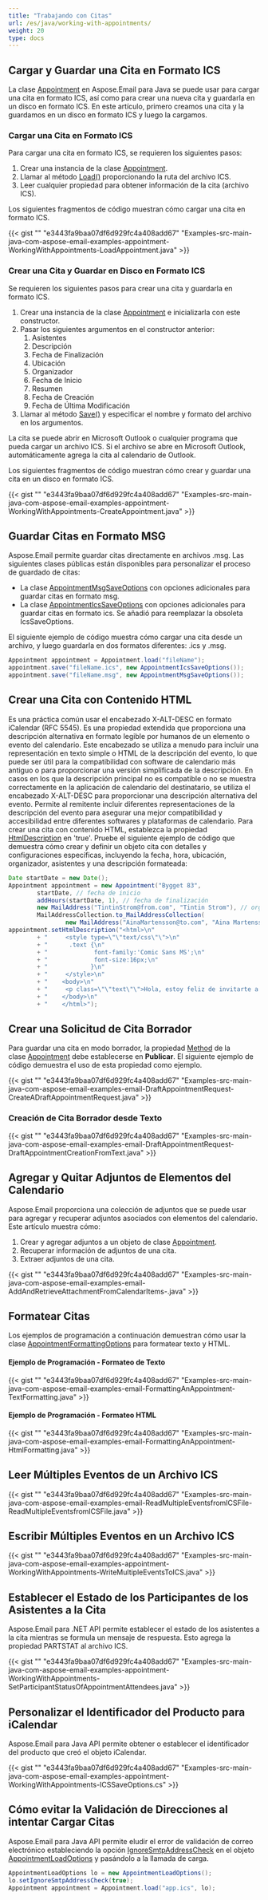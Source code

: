 ```yaml
---
title: "Trabajando con Citas"
url: /es/java/working-with-appointments/
weight: 20
type: docs
---
```


## **Cargar y Guardar una Cita en Formato ICS**

La clase [Appointment](https://reference.aspose.com/email/java/com.aspose.email/appointment/) en Aspose.Email para Java se puede usar para cargar una cita en formato ICS, así como para crear una nueva cita y guardarla en un disco en formato ICS. En este artículo, primero creamos una cita y la guardamos en un disco en formato ICS y luego la cargamos.

### **Cargar una Cita en Formato ICS**

Para cargar una cita en formato ICS, se requieren los siguientes pasos:

1. Crear una instancia de la clase [Appointment](https://reference.aspose.com/email/java/com.aspose.email/appointment/).
2. Llamar al método [Load()](https://reference.aspose.com/email/java/com.aspose.email/appointment/#load-java.io.InputStream-) proporcionando la ruta del archivo ICS.
3. Leer cualquier propiedad para obtener información de la cita (archivo ICS).

Los siguientes fragmentos de código muestran cómo cargar una cita en formato ICS.

{{< gist "" "e3443fa9baa07df6d929fc4a408add67" "Examples-src-main-java-com-aspose-email-examples-appointment-WorkingWithAppointments-LoadAppointment.java" >}}

### **Crear una Cita y Guardar en Disco en Formato ICS**

Se requieren los siguientes pasos para crear una cita y guardarla en formato ICS.

1. Crear una instancia de la clase [Appointment](https://reference.aspose.com/email/java/com.aspose.email/appointment/) e inicializarla con este constructor.
2. Pasar los siguientes argumentos en el constructor anterior:
   1. Asistentes
   1. Descripción
   1. Fecha de Finalización
   1. Ubicación
   1. Organizador
   1. Fecha de Inicio
   1. Resumen
   1. Fecha de Creación
   1. Fecha de Última Modificación
3. Llamar al método [Save()](https://reference.aspose.com/email/java/com.aspose.email/appointment/#save-java.io.OutputStream-) y especificar el nombre y formato del archivo en los argumentos.

La cita se puede abrir en Microsoft Outlook o cualquier programa que pueda cargar un archivo ICS. Si el archivo se abre en Microsoft Outlook, automáticamente agrega la cita al calendario de Outlook.

Los siguientes fragmentos de código muestran cómo crear y guardar una cita en un disco en formato ICS.

{{< gist "" "e3443fa9baa07df6d929fc4a408add67" "Examples-src-main-java-com-aspose-email-examples-appointment-WorkingWithAppointments-CreateAppointment.java" >}}

## **Guardar Citas en Formato MSG**

Aspose.Email permite guardar citas directamente en archivos .msg. Las siguientes clases públicas están disponibles para personalizar el proceso de guardado de citas:

- La clase [AppointmentMsgSaveOptions](https://reference.aspose.com/email/java/com.aspose.email/appointmentmsgsaveoptions/) con opciones adicionales para guardar citas en formato msg.
- La clase [AppointmentIcsSaveOptions](https://reference.aspose.com/email/java/com.aspose.email/appointmenticssaveoptions/) con opciones adicionales para guardar citas en formato ics. Se añadió para reemplazar la obsoleta IcsSaveOptions.

El siguiente ejemplo de código muestra cómo cargar una cita desde un archivo, y luego guardarla en dos formatos diferentes: .ics y .msg. 

```java
Appointment appointment = Appointment.load("fileName");
appointment.save("fileName.ics", new AppointmentIcsSaveOptions());
appointment.save("fileName.msg", new AppointmentMsgSaveOptions());
```

## **Crear una Cita con Contenido HTML**

Es una práctica común usar el encabezado X-ALT-DESC en formato iCalendar (RFC 5545). Es una propiedad extendida que proporciona una descripción alternativa en formato legible por humanos de un elemento o evento del calendario. Este encabezado se utiliza a menudo para incluir una representación en texto simple o HTML de la descripción del evento, lo que puede ser útil para la compatibilidad con software de calendario más antiguo o para proporcionar una versión simplificada de la descripción. En casos en los que la descripción principal no es compatible o no se muestra correctamente en la aplicación de calendario del destinatario, se utiliza el encabezado X-ALT-DESC para proporcionar una descripción alternativa del evento. Permite al remitente incluir diferentes representaciones de la descripción del evento para asegurar una mejor compatibilidad y accesibilidad entre diferentes softwares y plataformas de calendario. Para crear una cita con contenido HTML, establezca la propiedad [HtmlDescription](https://reference.aspose.com/email/java/com.aspose.email/appointment/#setHtmlDescription-java.lang.String-) en 'true'. Pruebe el siguiente ejemplo de código que demuestra cómo crear y definir un objeto cita con detalles y configuraciones específicas, incluyendo la fecha, hora, ubicación, organizador, asistentes y una descripción formateada:

```java
Date startDate = new Date();
Appointment appointment = new Appointment("Bygget 83",
        startDate, // fecha de inicio
        addHours(startDate, 1), // fecha de finalización
        new MailAddress("TintinStrom@from.com", "Tintin Strom"), // organizador
        MailAddressCollection.to_MailAddressCollection(
                new MailAddress("AinaMartensson@to.com", "Aina Martensson"))); // asistente
appointment.setHtmlDescription("<html>\n"
        + "     <style type=\"\"text/css\"\">\n"
        + "      .text {\n"
        + "             font-family:'Comic Sans MS';\n"
        + "             font-size:16px;\n"
        + "            }\n"
        + "     </style>\n"
        + "    <body>\n"
        + "     <p class=\"\"text\"\">Hola, estoy feliz de invitarte a nuestra fiesta.</p>\n"
        + "    </body>\n"
        + "    </html>");
```

## **Crear una Solicitud de Cita Borrador**

Para guardar una cita en modo borrador, la propiedad [Method](https://reference.aspose.com/email/java/com.aspose.email/appointment/#getMethodType--) de la clase [Appointment](https://reference.aspose.com/email/java/com.aspose.email/appointment/) debe establecerse en **Publicar**. El siguiente ejemplo de código demuestra el uso de esta propiedad como ejemplo.

{{< gist "" "e3443fa9baa07df6d929fc4a408add67" "Examples-src-main-java-com-aspose-email-examples-email-DraftAppointmentRequest-CreateADraftAppointmentRequest.java" >}}

### **Creación de Cita Borrador desde Texto**

{{< gist "" "e3443fa9baa07df6d929fc4a408add67" "Examples-src-main-java-com-aspose-email-examples-email-DraftAppointmentRequest-DraftAppointmentCreationFromText.java" >}}

## **Agregar y Quitar Adjuntos de Elementos del Calendario**

Aspose.Email proporciona una colección de adjuntos que se puede usar para agregar y recuperar adjuntos asociados con elementos del calendario. Este artículo muestra cómo:

1. Crear y agregar adjuntos a un objeto de clase [Appointment](https://reference.aspose.com/email/java/com.aspose.email/appointment/).
2. Recuperar información de adjuntos de una cita.
3. Extraer adjuntos de una cita.

{{< gist "" "e3443fa9baa07df6d929fc4a408add67" "Examples-src-main-java-com-aspose-email-examples-email-AddAndRetrieveAttachmentFromCalendarItems-.java" >}}

## **Formatear Citas**

Los ejemplos de programación a continuación demuestran cómo usar la clase [AppointmentFormattingOptions](https://reference.aspose.com/email/java/com.aspose.email/appointmentformattingoptions/) para formatear texto y HTML.

#### **Ejemplo de Programación - Formateo de Texto**

{{< gist "" "e3443fa9baa07df6d929fc4a408add67" "Examples-src-main-java-com-aspose-email-examples-email-FormattingAnAppointment-TextFormatting.java" >}}

#### **Ejemplo de Programación - Formateo HTML**

{{< gist "" "e3443fa9baa07df6d929fc4a408add67" "Examples-src-main-java-com-aspose-email-examples-email-FormattingAnAppointment-HtmlFormatting.java" >}}

## **Leer Múltiples Eventos de un Archivo ICS**

{{< gist "" "e3443fa9baa07df6d929fc4a408add67" "Examples-src-main-java-com-aspose-email-examples-email-ReadMultipleEventsfromICSFile-ReadMultipleEventsfromICSFile.java" >}}

## **Escribir Múltiples Eventos en un Archivo ICS**

{{< gist "" "e3443fa9baa07df6d929fc4a408add67" "Examples-src-main-java-com-aspose-email-examples-appointment-WorkingWithAppointments-WriteMultipleEventsToICS.java" >}}

## **Establecer el Estado de los Participantes de los Asistentes a la Cita**

Aspose.Email para .NET API permite establecer el estado de los asistentes a la cita mientras se formula un mensaje de respuesta. Esto agrega la propiedad PARTSTAT al archivo ICS.

{{< gist "" "e3443fa9baa07df6d929fc4a408add67" "Examples-src-main-java-com-aspose-email-examples-appointment-WorkingWithAppointments-SetParticipantStatusOfAppointmentAttendees.java" >}}

## **Personalizar el Identificador del Producto para iCalendar**

Aspose.Email para Java API permite obtener o establecer el identificador del producto que creó el objeto iCalendar.

{{< gist "" "e3443fa9baa07df6d929fc4a408add67" "Examples-src-main-java-com-aspose-email-examples-appointment-WorkingWithAppointments-ICSSaveOptions.cs" >}}

## **Cómo evitar la Validación de Direcciones al intentar Cargar Citas**

Aspose.Email para Java API permite eludir el error de validación de correo electrónico estableciendo la opción [IgnoreSmtpAddressCheck](https://reference.aspose.com/email/java/com.aspose.email/appointmentloadoptions/#getIgnoreSmtpAddressCheck--) en el objeto [AppointmentLoadOptions](https://reference.aspose.com/email/java/com.aspose.email/appointmentloadoptions/#setIgnoreSmtpAddressCheck(boolean)) y pasándolo a la llamada de carga.

~~~Java
AppointmentLoadOptions lo = new AppointmentLoadOptions();
lo.setIgnoreSmtpAddressCheck(true);
Appointment appointment = Appointment.load("app.ics", lo);
~~~